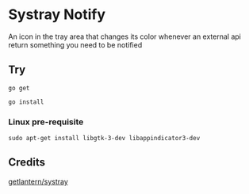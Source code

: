 # Systray Notify 

An icon in the tray area that changes its color whenever an external api return something you need to be notified

## Try

```go get```

```go install```

### Linux pre-requisite

```sudo apt-get install libgtk-3-dev libappindicator3-dev```

## Credits

[getlantern/systray](https://github.com/getlantern/systray)

